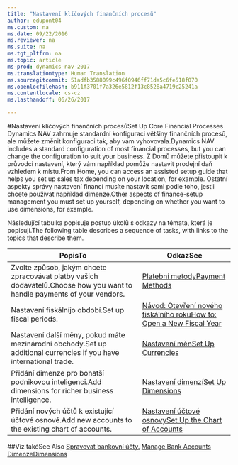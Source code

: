 ```yaml
---
title: "Nastavení klíčových finančních procesů"
author: edupont04
ms.custom: na
ms.date: 09/22/2016
ms.reviewer: na
ms.suite: na
ms.tgt_pltfrm: na
ms.topic: article
ms-prod: dynamics-nav-2017
ms.translationtype: Human Translation
ms.sourcegitcommit: 51adfb3588099c496f0946ff71da5c6fe518f070
ms.openlocfilehash: b911f3701f7a326e5812f13c8528a4719c25241a
ms.contentlocale: cs-cz
ms.lasthandoff: 06/26/2017

---
```


#<a name="set-up-core-financial-processes"></a><span data-ttu-id="94083-102">Nastavení klíčových finančních procesů</span><span class="sxs-lookup"><span data-stu-id="94083-102">Set Up Core Financial Processes</span></span>
<span data-ttu-id="94083-103">Dynamics NAV zahrnuje standardní konfiguraci většiny finančních procesů, ale můžete změnit konfiguraci tak, aby vám vyhovovala.</span><span class="sxs-lookup"><span data-stu-id="94083-103">Dynamics NAV includes a standard configuration of most financial processes, but you can change the configuration to suit your business.</span></span>
<span data-ttu-id="94083-104">Z Domů můžete přistoupit k průvodci nastavení, který vám například pomůže nastavit prodejní daň vzhledem k místu.</span><span class="sxs-lookup"><span data-stu-id="94083-104">From Home, you can access an assisted setup guide that helps you set up sales tax depending on your location, for example.</span></span> <span data-ttu-id="94083-105">Ostatní aspekty správy nastavení financí musíte nastavit sami podle toho, jestli chcete používat například dimenze.</span><span class="sxs-lookup"><span data-stu-id="94083-105">Other aspects of finance-setup management you must set up yourself, depending on whether you want to use dimensions, for example.</span></span>  

<span data-ttu-id="94083-106">Následující tabulka popisuje postup úkolů s odkazy na témata, která je popisují.</span><span class="sxs-lookup"><span data-stu-id="94083-106">The following table describes a sequence of tasks, with links to the topics that describe them.</span></span>

| <span data-ttu-id="94083-107">Popis</span><span class="sxs-lookup"><span data-stu-id="94083-107">To</span></span>                                                                  | <span data-ttu-id="94083-108">Odkaz</span><span class="sxs-lookup"><span data-stu-id="94083-108">See</span></span>                      |
|---------------------------------------------------------------------|--------------------------|
|<span data-ttu-id="94083-109">Zvolte způsob, jakým chcete zpracovávat platby vašich dodavatelů.</span><span class="sxs-lookup"><span data-stu-id="94083-109">Choose how you want to handle payments of your vendors.</span></span>|[<span data-ttu-id="94083-110">Platební metody</span><span class="sxs-lookup"><span data-stu-id="94083-110">Payment Methods</span></span>](finance-setup-payment-methods.md)|
|<span data-ttu-id="94083-111">Nastavení fiskálníjo období.</span><span class="sxs-lookup"><span data-stu-id="94083-111">Set up fiscal periods.</span></span>|[<span data-ttu-id="94083-112">Návod: Otevření nového fiskálního roku</span><span class="sxs-lookup"><span data-stu-id="94083-112">How to: Open a New Fiscal Year</span></span>](finance-setup-how-open-new-fiscal-year.md)|
|<span data-ttu-id="94083-113">Nastavení další měny, pokud máte mezinárodní obchody.</span><span class="sxs-lookup"><span data-stu-id="94083-113">Set up additional currencies if you have international trade.</span></span>|[<span data-ttu-id="94083-114">Nastavení měn</span><span class="sxs-lookup"><span data-stu-id="94083-114">Set Up Currencies</span></span>](finance-setup-setup-currencies.md)|
|<span data-ttu-id="94083-115">Přidání dimenze pro bohatší podnikovou inteligenci.</span><span class="sxs-lookup"><span data-stu-id="94083-115">Add dimensions for richer business intelligence.</span></span>|[<span data-ttu-id="94083-116">Nastavení dimenzí</span><span class="sxs-lookup"><span data-stu-id="94083-116">Set Up Dimensions</span></span>](finance-setup-setup-dimensions.md)|
|<span data-ttu-id="94083-117">Přidání nových účtů k existující účtové osnově.</span><span class="sxs-lookup"><span data-stu-id="94083-117">Add new accounts to the existing chart of accounts.</span></span>|[<span data-ttu-id="94083-118">Nastavení účtové osnovy</span><span class="sxs-lookup"><span data-stu-id="94083-118">Set Up the Chart of Accounts</span></span>](finance-setup-setup-chart-accounts.md)|



##<a name="see-also"></a><span data-ttu-id="94083-119">Viz také</span><span class="sxs-lookup"><span data-stu-id="94083-119">See Also</span></span>
<span data-ttu-id="94083-120">[Spravovat bankovní účty.](bank-manage-bank-accounts.md)  </span><span class="sxs-lookup"><span data-stu-id="94083-120">[Manage Bank Accounts](bank-manage-bank-accounts.md)  </span></span>  
[<span data-ttu-id="94083-121">Dimenze</span><span class="sxs-lookup"><span data-stu-id="94083-121">Dimensions</span></span>](finance-setup-dimensions.md)  

